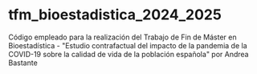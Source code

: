 # tfm_bioestadistica_2024_2025
Código empleado para la realización del Trabajo de Fin de Máster en Bioestadística - "Estudio contrafactual del impacto de la pandemia de la COVID-19 sobre la calidad de vida de la población española" por Andrea Bastante

